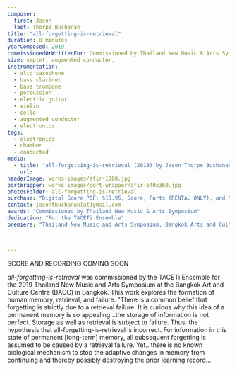 ```yaml
---
composer:
  first: Jason
  last: Thorpe Buchanan
title: "all-forgetting-is-retrieval"
duration: 8 minutes
yearComposed: 2019
commissionedOrWrittenFor: Commissioned by Thailand New Music & Arts Symposium
size: septet, augmented conductor,
instrumentation:
  - alto saxophone
  - bass clarinet
  - bass trombone
  - percussion
  - electric guitar
  - violin
  - cello
  - augmented conductor
  - electronics
tags:
  - electronics
  - chamber
  - conducted
media:
  - title: "all-forgetting-is-retrieval (2019) by Jason Thorpe Buchanan"
    url:
headerImage: works-images/afir-1080.jpg
portWrapper: works-images/port-wrapper/afir-640x360.jpg
photosFolder: all-forgetting-is-retrieval
purchase: "Digital Score PDF: $19.95, Score, Parts (RENTAL ONLY), and Max Patch: $129.95"
contact: jasontbuchanan[at]gmail.com
awards: "Commissioned by Thailand New Music & Arts Symposium"
dedication: "For the TACETi Ensemble"
premiere: "Thailand New Music and Arts Symposium, Bangkok Arts and Culture Centre, Thailand - July 7, 2019"      



---
```

SCORE AND RECORDING COMING SOON
<br>

<em>all-forgetting-is-retrieval</em> was commissioned by the TACETi Ensemble for the 2019 Thailand New Music and Arts Symposium at the Bangkok Art and Culture Centre (BACC) in Bangkok. This work explores the formation of human memory, retrieval, and failure. "There is a common belief that forgetting is strictly due to a retrieval failure. It is curious why this idea of a permanent memory is so appealing...the storage of information is not perfect. Storage as well as retrieval is subject to failure. Thus, the hypothesis that all-forgetting-is-retrieval is incorrect. For information in this state of permanent [long-term] memory, all subsequent forgetting is assumed to be caused by a retrieval failure. Yet...there is no known biological mechanism to stop the adaptive changes in memory from continuing and thereby possibly destroying the prior learning record...
